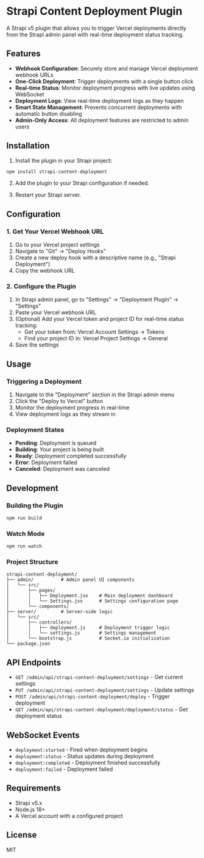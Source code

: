 # Strapi Content Deployment Plugin

A Strapi v5 plugin that allows you to trigger Vercel deployments directly from the Strapi admin panel with real-time deployment status tracking.

## Features

- **Webhook Configuration**: Securely store and manage Vercel deployment webhook URLs
- **One-Click Deployment**: Trigger deployments with a single button click
- **Real-time Status**: Monitor deployment progress with live updates using WebSocket
- **Deployment Logs**: View real-time deployment logs as they happen
- **Smart State Management**: Prevents concurrent deployments with automatic button disabling
- **Admin-Only Access**: All deployment features are restricted to admin users

## Installation

1. Install the plugin in your Strapi project:

```bash
npm install strapi-content-deployment
```

2. Add the plugin to your Strapi configuration if needed.

3. Restart your Strapi server.

## Configuration

### 1. Get Your Vercel Webhook URL

1. Go to your Vercel project settings
2. Navigate to "Git" → "Deploy Hooks"
3. Create a new deploy hook with a descriptive name (e.g., "Strapi Deployment")
4. Copy the webhook URL

### 2. Configure the Plugin

1. In Strapi admin panel, go to "Settings" → "Deployment Plugin" → "Settings"
2. Paste your Vercel webhook URL
3. (Optional) Add your Vercel token and project ID for real-time status tracking:
   - Get your token from: Vercel Account Settings → Tokens
   - Find your project ID in: Vercel Project Settings → General
4. Save the settings

## Usage

### Triggering a Deployment

1. Navigate to the "Deployment" section in the Strapi admin menu
2. Click the "Deploy to Vercel" button
3. Monitor the deployment progress in real-time
4. View deployment logs as they stream in

### Deployment States

- **Pending**: Deployment is queued
- **Building**: Your project is being built
- **Ready**: Deployment completed successfully
- **Error**: Deployment failed
- **Canceled**: Deployment was canceled

## Development

### Building the Plugin

```bash
npm run build
```

### Watch Mode

```bash
npm run watch
```

### Project Structure

```
strapi-content-deployment/
├── admin/          # Admin panel UI components
│   └── src/
│       ├── pages/
│       │   ├── Deployment.jsx    # Main deployment dashboard
│       │   └── Settings.jsx      # Settings configuration page
│       └── components/
├── server/         # Server-side logic
│   └── src/
│       ├── controllers/
│       │   ├── deployment.js     # Deployment trigger logic
│       │   └── settings.js       # Settings management
│       └── bootstrap.js          # Socket.io initialization
└── package.json
```

## API Endpoints

- `GET /admin/api/strapi-content-deployment/settings` - Get current settings
- `PUT /admin/api/strapi-content-deployment/settings` - Update settings
- `POST /admin/api/strapi-content-deployment/deploy` - Trigger deployment
- `GET /admin/api/strapi-content-deployment/deployment/status` - Get deployment status

## WebSocket Events

- `deployment:started` - Fired when deployment begins
- `deployment:status` - Status updates during deployment
- `deployment:completed` - Deployment finished successfully
- `deployment:failed` - Deployment failed

## Requirements

- Strapi v5.x
- Node.js 18+
- A Vercel account with a configured project

## License

MIT
